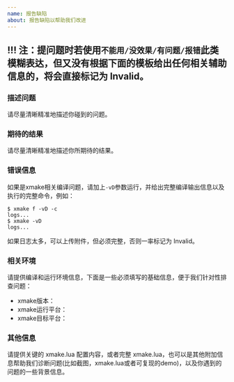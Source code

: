 ```yaml
---
name: 报告缺陷
about: 报告缺陷以帮助我们改进
---
```


## !!! 注：提问题时若使用`不能用/没效果/有问题/报错`此类模糊表达，但又没有根据下面的模板给出任何相关辅助信息的，将会直接标记为 Invalid。

### 描述问题

请尽量清晰精准地描述你碰到的问题。

### 期待的结果

请尽量清晰精准地描述你所期待的结果。

### 错误信息

如果是xmake相关编译问题，请加上`-vD`参数运行，并给出完整编译输出信息以及执行的完整命令，例如：

```console
$ xmake f -vD -c
logs...
$ xmake -vD
logs...
```

如果日志太多，可以上传附件，但必须完整，否则一率标记为 Invalid。

### 相关环境

请提供编译和运行环境信息，下面是一些必须填写的基础信息，便于我们针对性排查问题：

- xmake版本：
- xmake运行平台：
- xmake目标平台：

### 其他信息

请提供关键的 xmake.lua 配置内容，或者完整 xmake.lua，也可以是其他附加信息帮助我们诊断问题(比如截图，xmake.lua或者可复现的demo)，以及你遇到的问题的一些背景信息。

<!--
如果想进一步探讨xmake相关问题，可以加入我们的技术社区互相交流：

* 社区：[Reddit论坛](https://www.reddit.com/r/xmake/)
* 聊天：[Telegram群组](https://t.me/tbooxorg), [Gitter聊天室](https://gitter.im/xmake-io/xmake)
* QQ群：343118190(技术支持), 662147501
* 微信公众号：tboox-os （可通过此公众号申请加入我们的微信群）
-->
